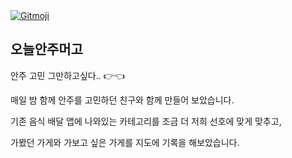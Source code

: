 <a href="https://gitmoji.dev">
<img src="https://img.shields.io/badge/gitmoji-%20😜%20😍-FFDD67.svg?style=flat-square" alt="Gitmoji">
</a>

## 오늘안주머고

안주 고민 그만하고싶다.. 👉👈

매일 밤 함께 안주를 고민하던 친구와 함께 만들어 보았습니다.

기존 음식 배달 앱에 나와있는 카테고리를 조금 더 저희 선호에 맞게 맞추고,

가봤던 가게와 가보고 싶은 가게를 지도에 기록을 해보았습니다.